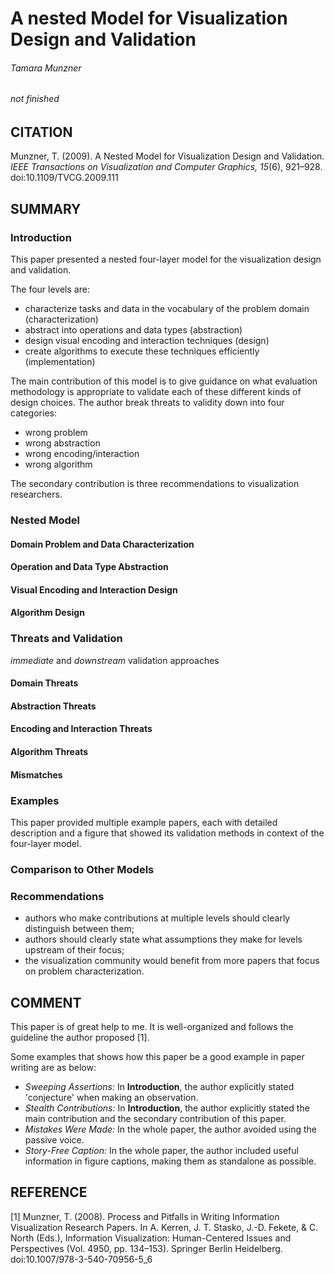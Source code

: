 # A nested Model for Visualization Design and Validation
###### Tamara Munzner
###### not finished

## CITATION
Munzner, T. (2009). A Nested Model for Visualization Design and Validation. *IEEE Transactions on Visualization and Computer Graphics, 15*(6), 921–928. doi:10.1109/TVCG.2009.111

## SUMMARY
### Introduction
This paper presented a nested four-layer model for the visualization design and validation.

The four levels are:

* characterize tasks and data in the vocabulary of the problem domain (characterization)
* abstract into operations and data types (abstraction)
* design visual encoding and interaction techniques (design)
* create algorithms to execute these techniques efficiently (implementation)

The main contribution of this model is to give guidance on what evaluation methodology is appropriate to validate each of these different kinds of design choices. The author break threats to validity down into four categories:

* wrong problem
* wrong abstraction
* wrong encoding/interaction
* wrong algorithm

The secondary contribution is three recommendations to visualization researchers.

### Nested Model
#### Domain Problem and Data Characterization
#### Operation and Data Type Abstraction
#### Visual Encoding and Interaction Design
#### Algorithm Design

### Threats and Validation
*immediate* and *downstream* validation approaches

#### Domain Threats
#### Abstraction Threats
#### Encoding and Interaction Threats
#### Algorithm Threats
#### Mismatches

### Examples
This paper provided multiple example papers, each with detailed description and a figure that showed its validation methods in context of the four-layer model.

### Comparison to Other Models

### Recommendations

* authors who make contributions at multiple levels should clearly distinguish between them;
* authors should clearly state what assumptions they make for levels upstream of their focus;
* the visualization community would benefit from more papers that focus on problem characterization.

## COMMENT
This paper is of great help to me. It is well-organized and follows the guideline the author proposed [1].

Some examples that shows how this paper be a good example in paper writing are as below:

* *Sweeping Assertions:* In **Introduction**, the author explicitly stated 'conjecture' when making an observation.
* *Stealth Contributions:* In **Introduction**, the author explicitly stated the main contribution and the secondary contribution of this paper.
* *Mistakes Were Made:* In the whole paper, the author avoided using the passive voice.
* *Story-Free Caption:* In the whole paper, the author included useful information in figure captions, making them as standalone as possible.

## REFERENCE
[1] Munzner, T. (2008). Process and Pitfalls in Writing Information Visualization Research Papers. In A. Kerren, J. T. Stasko, J.-D. Fekete, & C. North (Eds.), Information Visualization: Human-Centered Issues and Perspectives (Vol. 4950, pp. 134–153). Springer Berlin Heidelberg. doi:10.1007/978-3-540-70956-5_6